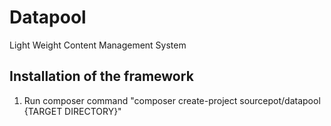 # Datapool
 Light Weight Content Management System
## Installation of the framework
1. Run composer command "composer create-project sourcepot/datapool {TARGET DIRECTORY}"
